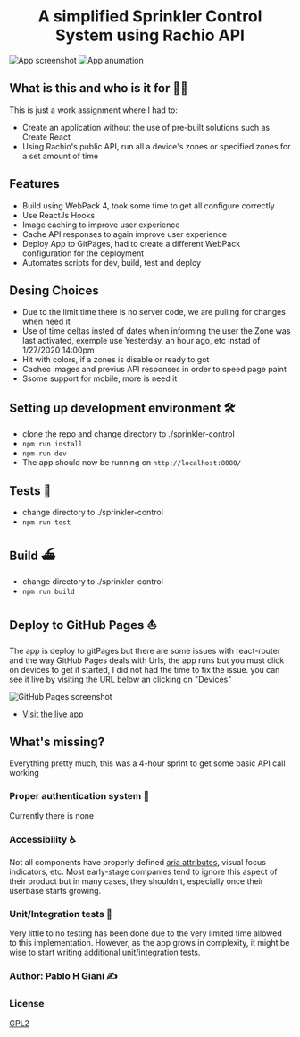 <h1 align="center">A simplified Sprinkler Control System using Rachio API </h1>

![App screenshot]("https://res.cloudinary.com/pablo-giani/image/upload/v1580330508/Screen_Shot_2020-01-29_at_1.41.21_PM_nvesh9.png")
![App anumation]("https://res.cloudinary.com/pablo-giani/image/upload/v1580331736/animation_anlis1.gif")

## What is this and who is it for 🤷‍♀️

This is just a work assignment where I had to:

- Create an application without the use of pre-built solutions such as Create React
- Using Rachio's public API, run all a device's zones or specified zones for a set amount of time

## Features

- Build using WebPack 4, took some time to get all configure correctly
- Use ReactJs Hooks
- Image caching to improve user experience
- Cache API responses to again improve user experience
- Deploy App to GitPages, had to create a different WebPack configuration for the deployment
- Automates scripts for dev, build, test and deploy

## Desing Choices

- Due to the limit time there is no server code, we are pulling for changes when need it
- Use of time deltas insted of dates when informing the user the Zone was last activated, exemple use Yesterday, an hour ago, etc instad of 1/27/2020 14:00pm
- Hit with colors, if a zones is disable or ready to got
- Cachec images and previus API responses in order to speed page paint
- Ssome support for mobile, more is need it

## Setting up development environment 🛠

- clone the repo and change directory to ./sprinkler-control
- `npm run install`
- `npm run dev`
- The app should now be running on `http://localhost:8080/`

## Tests 🚥

- change directory to ./sprinkler-control
- `npm run test`

## Build ⛴

- change directory to ./sprinkler-control
- `npm run build`

## Deploy to GitHub Pages ⛵

The app is deploy to gitPages but there are some issues with react-router and the way GitHub Pages deals with Urls, the app runs but you must click on devices to get it started, I did not had the time to fix the issue. you can see it live by visiting the URL below an clicking on "Devices"

![GitHub Pages screenshot](https://res.cloudinary.com/pablo-giani/image/upload/v1580332317/deviceissues_bsqkpt.gif)

- <a href="https://pgiani.github.io/sprinkler-control/">Visit the live app</a>

## What's missing?

Everything pretty much, this was a 4-hour sprint to get some basic API call working

### Proper authentication system 🔐

Currently there is none

### Accessibility ♿

Not all components have properly defined [aria attributes](https://developer.mozilla.org/en-US/docs/Web/Accessibility/ARIA), visual focus indicators, etc. Most early-stage companies tend to ignore this aspect of their product but in many cases, they shouldn't, especially once their userbase starts growing.

### Unit/Integration tests 🧪

Very little to no testing has been done due to the very limited time allowed to this implementation. However, as the app grows in complexity, it might be wise to start writing additional unit/integration tests.

### Author: Pablo H Giani ✍️

### License

[GPL2](https://github.com/pgiani/sprinkler-control/blob/master/LICENSE)
